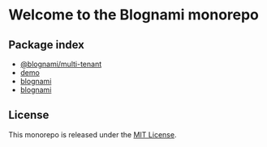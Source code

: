 # Welcome to the Blognami monorepo

## Package index

- [@blognami/multi-tenant](https://github.com/blognami/blognami/tree/main/packages/@blognami/multi-tenant)
- [demo](https://github.com/blognami/blognami/tree/main/packages/demo)
- [blognami](https://github.com/blognami/blognami/tree/main/packages/blognami)
- [blognami](https://github.com/blognami/blognami/tree/main/packages/blognami)

## License

This monorepo is released under the [MIT License](https://opensource.org/licenses/MIT).
